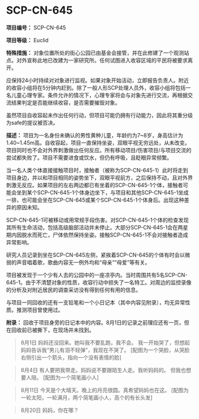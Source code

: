# SCP-CN-645

**项目编号：** SCP-CN-645

**项目等级：** Euclid

**特殊措施：** 对象位置所处的街心公园已由基金会接管，并在此修建了一个观测站点。对外宣称此地已改建为一家研究所。任何试图进入收容区域的平民将被要求离开。

应保持24小时持续对对象进行监视。如果对象开始活动，立即报告负责人。附近的收容小组将在5分钟内赶到。除了一般人形SCP处理人员外，收容小组将包括一名儿童心理专家。条件允许的情况下，心理专家将会与对象先进行交流，再根据交流结果判定是否能继续收容，是否需要摧毁对象。

虽然项目自收容起未作出任何行动，但项目可能仍拥有行动能力，因此将其重分级为safe的提议被否决。

**描述：** 项目为一名身份未确认的男性黄种儿童，年龄约为7~8岁，身高估计为1.40~1.45m高。自收容起，项目一直保持坐姿，双眼平视无穷远处，从未改变。项目同时也不会对外界刺激做出任何反应。所有移动项目/伤害项目/与项目交流的尝试都失败了。项目不需要进食或饮水，但仍有呼吸，且眨眼异常频繁。

当一名人类个体直接接触项目时，接触者（被称为SCP-CN-645-1）此时将走到项目身边，并以和项目相同的姿势坐下，双眼平视前方，之后保持不动，且对外界刺激无反应。如果项目的左右两边都已有坐着的SCP-CN-645-1个体，接触者可能会坐到某个SCP-CN-645-1个体身边坐下，与项目和其他SCP-CN-645-1坐成一排，也可能会坐在SCP-CN-645或某个SCP-CN-645-1个体身后。出现这种差异的原因未知。

SCP-CN-645-1可被移动或用常规手段伤害。对SCP-CN-645-1个体的检查发现其所有生命活动，包括高级脑部活动并未停止。大部分SCP-CN-645-1会在两星期内因脱水而死亡，尸体依然保持坐姿。接触SCP-CN-645-1不会对接触者造成异常影响。

研究人员记录到坐在SCP-CN-645左侧，紧挨着SCP-CN-645的个体有时会以微弱的声音唱着歌，歌曲内容无一例外均和“母亲”“母爱”等有关。

项目被发现于一个少有人去的公园中的一座凉亭内。当时周围共有5名SCP-CN-645-1。由于不清楚对象的性质，收容行动中损失了一名特工。对周边的监控录像的分析及对附近居民的调查采访没有得到任何有用的信息。

与项目一同回收的还有一支铅笔和一个小日记本（其中内容见附录），均无异常性质。推测项目曾使用过。

**附录：** 回收于项目身旁的日记本中的内容。8月1日的记录之前理应还有一页，但在回收前已被撕下，在现场并未找到。


> 8月1日
妈妈还没回来。她叫我不要乱跑，我不会。
我一开始哭了，但想起妈妈告诉我“男儿有泪不轻弹”，我现在不哭了。
[配图为一个哭脸，从哭脸右侧引出一个箭头，指向一个没有表情的脸]
> 


> 8月4日
有人要把我带走。妈妈说不要跟陌生人走。我听妈妈的。
但我也想要人陪。
[配图为一个简笔画小人]
> 


> 8月11日
今天是个大晴天。晚上的月亮很圆。真希望妈妈也在这。
[配图为一轮太阳，一轮满月，两个简笔画小人，高个的有长头发]
> 


> 8月20日
妈妈，你在哪？
> 


